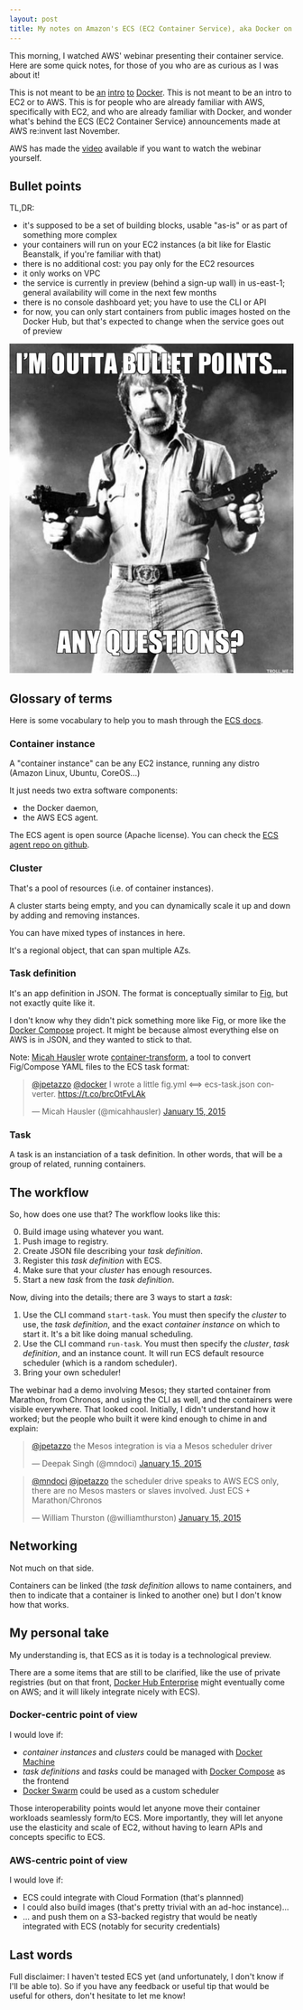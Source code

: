 ```yaml
---
layout: post
title: My notes on Amazon's ECS (EC2 Container Service), aka Docker on AWS
---
```


This morning, I watched AWS' webinar presenting their container service.
Here are some quick notes, for those of you who are as curious as I was
about it!

This is not meant to be
[an](http://vimeo.com/111751807)
[intro](https://sysadmincasts.com/episodes/31-introduction-to-docker)
[to](https://www.youtube.com/watch?v=FdkNAjjO5yQ)
[Docker](https://www.docker.com/whatisdocker/).
This is not meant to be an
intro to EC2 or to AWS. This is for people who are already familiar with
AWS, specifically with EC2, and who are already familiar with Docker,
and wonder what's behind the ECS (EC2 Container Service) announcements
made at AWS re:invent last November.

AWS has made the [video] available if you want to watch the webinar
yourself.


## Bullet points

TL,DR:

- it's supposed to be a set of building blocks, usable "as-is" or as
  part of something more complex
- your containers will run on your EC2 instances (a bit like for Elastic
  Beanstalk, if you're familiar with that)
- there is no additional cost: you pay only for the EC2 resources
- it only works on VPC
- the service is currently in preview (behind a sign-up wall)
  in us-east-1; general availability will come in the next few months
- there is no console dashboard yet; you have to use the CLI or API
- for now, you can only start containers from public images hosted
  on the Docker Hub, but that's expected to change when the service
  goes out of preview

![I'm out of bullet points](/assets/bulletpoints.jpg)

## Glossary of terms

Here is some vocabulary to help you to mash through the [ECS docs].


### Container instance

A "container instance" can be any EC2 instance, running any distro
(Amazon Linux, Ubuntu, CoreOS...)

It just needs two extra software components:

- the Docker daemon,
- the AWS ECS agent.

The ECS agent is open source (Apache license). You can check the
[ECS agent repo on github].


### Cluster

That's a pool of resources (i.e. of container instances).

A cluster starts being empty, and you can dynamically scale it up and
down by adding and removing instances.

You can have mixed types of instances in here.

It's a regional object, that can span multiple AZs.


### Task definition

It's an app definition in JSON. The format is conceptually similar
to [Fig], but not exactly quite like it.

I don't know why they didn't pick something more like Fig, or more
like the [Docker Compose] project. It might be because almost everything
else on AWS is in JSON, and they wanted to stick to that.

Note: [Micah Hausler](https://twitter.com/micahhausler) wrote
[container-transform](https://github.com/ambitioninc/container-transform),
a tool to convert Fig/Compose YAML files to the ECS task format:

<blockquote class="twitter-tweet" data-conversation="none" lang="en"><p><a href="https://twitter.com/jpetazzo">@jpetazzo</a> <a href="https://twitter.com/docker">@docker</a> I wrote a little fig.yml &lt;==&gt; ecs-task.json converter. <a href="https://t.co/brcOtFvLAk">https://t.co/brcOtFvLAk</a></p>&mdash; Micah Hausler (@micahhausler) <a href="https://twitter.com/micahhausler/status/555734176495042560">January 15, 2015</a></blockquote>
<script async src="//platform.twitter.com/widgets.js" charset="utf-8"></script>


### Task

A task is an instanciation of a task definition. In other words, that will
be a group of related, running containers.


## The workflow

So, how does one use that? The workflow looks like this:

0. Build image using whatever you want.
1. Push image to registry.
2. Create JSON file describing your *task definition*.
3. Register this *task definition* with ECS.
4. Make sure that your *cluster* has enough resources.
5. Start a new *task* from the *task definition*.

Now, diving into the details; there are 3 ways to start a *task*:

1. Use the CLI command `start-task`. You must then specify the *cluster*
   to use, the *task definition*, and the exact *container instance* on
   which to start it. It's a bit like doing manual scheduling.
2. Use the CLI command `run-task`. You must then specify the *cluster*,
   *task definition*, and an instance count. It will run ECS default
   resource scheduler (which is a random scheduler).
3. Bring your own scheduler!

The webinar had a demo involving Mesos; they started container from
Marathon, from Chronos, and using the CLI as well, and the containers
were visible everywhere. That looked cool. Initially, I didn't
understand how it worked; but the people who built it were kind enough
to chime in and explain:

<blockquote class="twitter-tweet" data-conversation="none" lang="en"><p><a href="https://twitter.com/jpetazzo">@jpetazzo</a> the Mesos integration is via a Mesos scheduler driver</p>&mdash; Deepak Singh (@mndoci) <a href="https://twitter.com/mndoci/status/555554709650436097">January 15, 2015</a></blockquote>
<script async src="//platform.twitter.com/widgets.js" charset="utf-8"></script>

<blockquote class="twitter-tweet" data-conversation="none" lang="en"><p><a href="https://twitter.com/mndoci">@mndoci</a> <a href="https://twitter.com/jpetazzo">@jpetazzo</a> the scheduler drive speaks to AWS ECS only, there are no Mesos masters or slaves involved.  Just ECS + Marathon/Chronos</p>&mdash; William Thurston (@williamthurston) <a href="https://twitter.com/williamthurston/status/555631721769488384">January 15, 2015</a></blockquote>
<script async src="//platform.twitter.com/widgets.js" charset="utf-8"></script>


## Networking

Not much on that side.

Containers can be linked (the *task definition* allows to name
containers, and then to indicate that a container is linked to
another one) but I don't know how that works.


## My personal take

My understanding is, that ECS as it is today is a technological preview.

There are a some items that are still to be clarified, like the use
of private registries (but on that front, [Docker Hub Enterprise] might
eventually come on AWS; and it will likely integrate nicely with ECS).


### Docker-centric point of view

I would love if:

- *container instances* and *clusters* could be managed with
  [Docker Machine]
- *task definitions* and *tasks* could be managed with [Docker Compose]
  as the frontend
- [Docker Swarm] could be used as a custom scheduler

Those interoperability points would let anyone move their container
workloads seamlessly form/to ECS. More importantly, they will let
anyone use the elasticity and scale of EC2, without having to learn
APIs and concepts specific to ECS.


### AWS-centric point of view

I would love if:

- ECS could integrate with Cloud Formation (that's plannned)
- I could also build images (that's pretty trivial with an
  ad-hoc instance)...
- ... and push them on a S3-backed registry that would be
  neatly integrated with ECS (notably for security credentials)


## Last words

Full disclaimer: I haven't tested ECS yet (and unfortunately,
I don't know if I'll be able to). So if you have any feedback
or useful tip that would be useful for others, don't hesitate
to let me know!


[ECS docs]: http://aws.amazon.com/documentation/ecs/
[ECS agent repo on github]: http://aws.amazon.com/documentation/ecs/
[Fig]: http://www.fig.sh
[Docker Compose]: http://blog.docker.com/tag/docker-compose/
[Docker Machine]: https://github.com/docker/machine
[Docker Swarm]: https://github.com/docker/swarm
[Docker Hub Enterprise]: http://blog.docker.com/2014/12/docker-announces-docker-hub-enterprise/
[video]: https://connect.awswebcasts.com/p59n405xep5/
